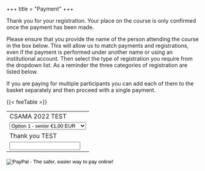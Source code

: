 +++
title = "Payment"
+++

Thank you for your registration.  Your place on the course is only confirmed once the payment has been made.  

Please ensure that you provide the name of the person attending the course in the box below.  This will allow us to match payments and registrations, even if the payment is performed under another name or using an institutional account.  Then select the type of registration you require from the dropdown list.  As a reminder the three categories of registration are listed below.

If you are paying for multiple participants you can add each of them to the basket separately and then proceed with a single payment.

{{< feeTable >}}

<form target="paypal" action="https://www.paypal.com/cgi-bin/webscr" method="post">
<input type="hidden" name="cmd" value="_s-xclick">
<input type="hidden" name="hosted_button_id" value="32AA6XBGPYYTS">
<table>
<tr><td><input class="form-control" type="hidden" name="on0" value="CSAMA 2022 TEST">CSAMA 2022 TEST</td></tr>
<tr><td><select name="os0" class="form-control">
	<option value="Option 1 - senior">Option 1 - senior €1,00 EUR</option>
	<option value="Option 2 - student">Option 2 - student €1,00 EUR</option>
	<option value="Option 3 - industry">Option 3 - industry €1,00 EUR</option>
</select> </td></tr>
<tr><td><input type="hidden" name="on2" value="Thank you TEST">Thank you TEST</td></tr>
<tr><td><input type="text" name="os2" maxlength="200" class="form-control"></td></tr>
</table>
<input type="hidden" name="currency_code" value="EUR">
<input type="image" src="https://www.paypalobjects.com/en_US/i/btn/btn_cart_LG.gif" border="0" name="submit" alt="PayPal - The safer, easier way to pay online!">
<img alt="" border="0" src="https://www.paypalobjects.com/de_DE/i/scr/pixel.gif" width="1" height="1">
</form>